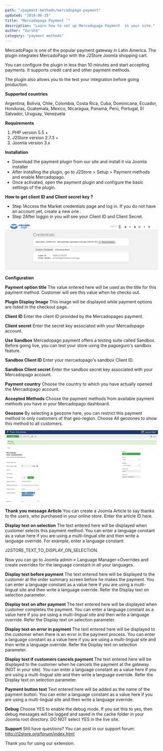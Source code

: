 ```yaml
---
path: "/payment-methods/mercadopago-payment"
updated: "2019-06-25"
title: "Mercadopago Payment ¨"
description: "Learn how to set up Mercadopago Payment  in your site."
author: "Varsha"
category: "payment methods"
---
```


MercadoPago is one of the popular payment gateway in Latin America. The plugin integrates MercadoPago with the J2Store Joomla shopping cart.

You can configure the plugin in less than 10 minutes and start accepting payments. It supports credit card and other payment methods.

The plugin also allows you to the test your integration before going production.

**Supported countries**

Argentina, Bolivia, Chile, Colombia, Costa Rica, Cuba, Dominicana, Ecuador, Honduras, Guatemala, Mexico, Nicaragua, Panamá, Perú, Portugal, El Salvador, Uruguay, Venezuela

**Requirements**

1. PHP version 5.5 +
2. J2Store version 2.7.3 +
3. Joomla version 3.x

**Installation**

* Download the payment plugin from our site and install it via Joomla installer
* After installing the plugin, go to J2Store > Setup > Payment methods and enable Mercadopago.
* Once activated, open the payment plugin and configure the basic settings of the plugin.

**How to get client ID and Client secret key ?**

* Step 1Access the Market credentials page  and log in. If you do not have an account yet, create a new one .
* Step 2After loggin in you will see your Client ID and Client Secret.

![credentials](../../images/payment-methods/mercadopago-payment/mercado-keys.png)

**Configuration**

**Payment option title**
The value entered here will be used as the title for this payment method. Customer will see this value when he checks out.

**Plugin Display Image**
This image will be displayed while payment options are listed in the checkout page.

**Client ID**
Enter the client ID provided by the Mercadopageo payment.

**Client secret**
Enter the secret key associated with your Mercadopago account.

**Use Sandbox**
Mercadopago payment offers a testing suite called Sandbox. Before going live, you can test your store using the pagseguro's sandbox feature.

**Sandbox Client ID**
Enter your mercadopago's sandbox Client ID.

**Sandbox Client secret**
Enter the sandbox secret key associated with your Mercadopago account.

**Payment country**
Choose the country to which you have actually opened the Mercadopago account.

**Accepted Methods**
Choose the payment methods from available payment methods you have in your Mercadopago dashboard.

**Geozone**
By selecting a geozone here, you can restrict this payment method to only customers of that geo-region. Choose All geozones to show this method to all customers.


![configuration](../../images/payment-methods/mercadopago-payment/mercado-config.png)


**Thank you message Article**
You can create a Joomla Article to say thanks to the users, who purchased in your online store. Enter the article ID here.

**Display text on selection**
The text entered here will be displayed when customer selects this payment method. You can enter a language constant as a value here if you are using a multi-lingual site and then write a language override. For example, enter a language constant:

J2STORE_TEXT_TO_DISPLAY_ON_SELECTION.

Now you can go to Joomla admin-> Language Manager->Overrides and create overrides for the language constant in all your languages.

**Display text before payment**
The text entered here will be displayed to the customer at the order summary screen before he makes the payment. You can enter a language constant as a value here if you are using a multi-lingual site and then write a language override. Refer the Display text on selection parameter.

**Display text on after payment**
The text entered here will be displayed when customer completes the payment.
You can enter a language constant as a value here if you are using a multi-lingual site and then write a language override. Refer the Display text on selection parameter.

**Display text on error in payment**
The text entered here will be displayed to the customer when there is an error in the payment process.
You can enter a language constant as a value here if you are using a multi-lingual site and then write a language override. Refer the Display text on selection parameter.

**Display text if customers cancels payment**
The text entered here will be displayed to the customer when he cancels the payment at the gateway (NOT in your site).
You can enter a language constant as a value here if you are using a multi-lingual site and then write a language override. Refer the Display text on selection parameter.

**Payment button text**
Text entered here will be added as the name of the payment button.
You can enter a language constant as a value here if you are using a multi-lingual site and then write a language override.

**Debug**
Choose YES to enable the debug mode. If you set this to yes, then debug messages will be logged and saved in the cache folder in your Joomla root directory. DO NOT select YES in the live site.

**Support**
Still have questions? You can post in our support forum: http://j2store.org/forum/index.html

Thank you for using our extension.

